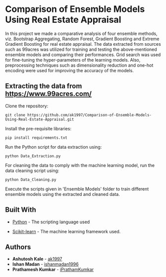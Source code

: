 # Comparison of Ensemble Models Using Real Estate Appraisal

In this project we made a comparative analysis of four ensemble methods, viz. Bootstrap Aggregating, Random Forest, Gradient Boosting and Extreme Gradient Boosting for real estate appraisal. The data extracted from sources such as 99acres was utilized for training and testing the above-mentioned ensemble models and comparing their performances. Grid search was used for fine-tuning the hyper-parameters of the learning models. Also, preprocessing techniques such as dimensionality reduction and one-hot encoding were used for improving the accuracy of the models. 

## Extracting the data from https://www.99acres.com/

Clone the repository:

```
git clone https://github.com/ak1997/Comparison-of-Ensemble-Models-Using-Real-Estate-Appraisal.git
```

Install the pre-requisite libraries:

```
pip install requirements.txt
```

Run the Python script for data extraction using:

```
python Data_Extraction.py
```

For cleaning the data to comply with the machine learning model, run the data cleaning script using:
```
python Data_Cleaning.py
```
Execute the scripts given in 'Ensemble Models' folder to train different ensemble models using the extracted and cleaned data.

## Built With

* [Python](https://www.python.org/doc/) - The scripting language used

* [Scikit-learn](http://scikit-learn.org/stable/supervised_learning.html#supervised-learning) - The machine learning framework used.

## Authors

* **Ashutosh Kale** - [ak1997](https://github.com/ak1997)
* **Ishan Madan** - [ishanmadan1996](https://github.com/ishanmadan1996)
* **Prathamesh Kumkar** - [iPrathamKumkar](https://github.com/iPrathamKumkar)
